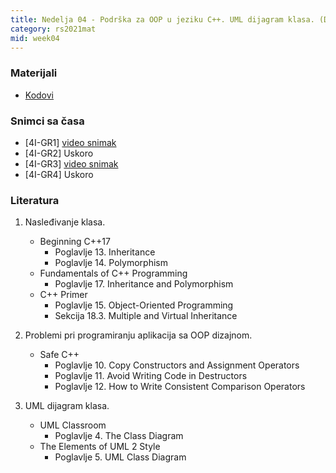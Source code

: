 ```yaml
---
title: Nedelja 04 - Podrška za OOP u jeziku C++. UML dijagram klasa. (Deo 2)
category: rs2021mat
mid: week04
---
```


### Materijali

- [Kodovi](https://github.com/MATF-RS21/zvanicni-materijali/tree/main/04-uml-oop-deo2)

### Snimci sa časa

- [4I-GR1] [video snimak](https://youtu.be/xy2ivm8QgIU)
- [4I-GR2] Uskoro
- [4I-GR3] [video snimak](http://enastava.matf.bg.ac.rs/~nikola_ajzenhamer/2020-2021/rs/RS%2004/RS%2004_player.html)
- [4I-GR4] Uskoro

### Literatura

1. Nasleđivanje klasa.
    - Beginning C++17
        - Poglavlje 13. Inheritance
        - Poglavlje 14. Polymorphism
    - Fundamentals of C++ Programming
        - Poglavlje 17. Inheritance and Polymorphism
    - C++ Primer
        - Poglavlje 15. Object-Oriented Programming
        - Sekcija 18.3. Multiple and Virtual Inheritance

1. Problemi pri programiranju aplikacija sa OOP dizajnom.
    - Safe C++
        - Poglavlje 10. Copy Constructors and Assignment Operators
        - Poglavlje 11. Avoid Writing Code in Destructors
        - Poglavlje 12. How to Write Consistent Comparison Operators

1. UML dijagram klasa.
    - UML Classroom
        - Poglavlje 4. The Class Diagram
    - The Elements of UML 2 Style
        - Poglavlje 5. UML Class Diagram
